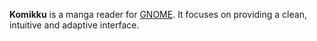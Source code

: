 __Komikku__ is a manga reader for [GNOME](https://www.gnome.org). It focuses on providing a clean, intuitive and adaptive interface.
